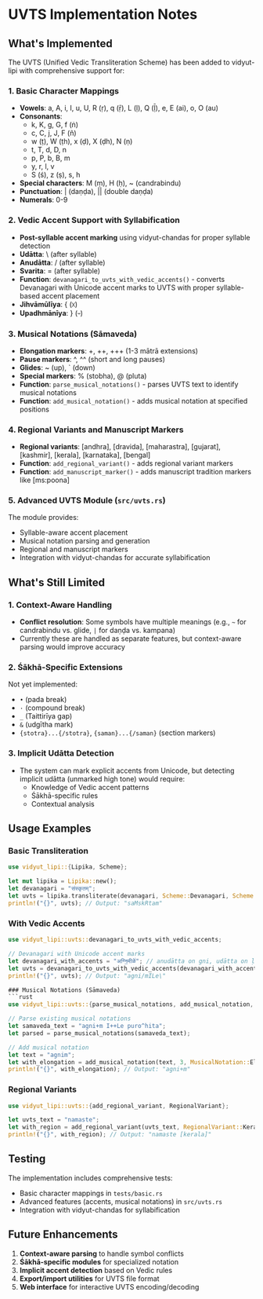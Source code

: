 # UVTS Implementation Notes

## What's Implemented

The UVTS (Unified Vedic Transliteration Scheme) has been added to vidyut-lipi with comprehensive support for:

### 1. Basic Character Mappings
- **Vowels**: a, A, i, I, u, U, R (ṛ), q (ṝ), L (ḷ), Q (ḹ), e, E (ai), o, O (au)
- **Consonants**: 
  - k, K, g, G, f (ṅ)
  - c, C, j, J, F (ñ)
  - w (ṭ), W (ṭh), x (ḍ), X (ḍh), N (ṇ)
  - t, T, d, D, n
  - p, P, b, B, m
  - y, r, l, v
  - S (ś), z (ṣ), s, h
- **Special characters**: M (ṃ), H (ḥ), ~ (candrabindu)
- **Punctuation**: | (daṇḍa), || (double daṇḍa)
- **Numerals**: 0-9

### 2. Vedic Accent Support with Syllabification
- **Post-syllable accent marking** using vidyut-chandas for proper syllable detection
- **Udātta**: \ (after syllable)
- **Anudātta**: / (after syllable)
- **Svarita**: = (after syllable)
- **Function**: `devanagari_to_uvts_with_vedic_accents()` - converts Devanagari with Unicode accent marks to UVTS with proper syllable-based accent placement
- **Jihvāmūlīya**: { (ᳵ)
- **Upadhmānīya**: } (ᳶ)

### 3. Musical Notations (Sāmaveda)
- **Elongation markers**: +, ++, +++ (1-3 mātrā extensions)
- **Pause markers**: ^, ^^ (short and long pauses)
- **Glides**: ~ (up), ` (down)
- **Special markers**: % (stobha), @ (pluta)
- **Function**: `parse_musical_notations()` - parses UVTS text to identify musical notations
- **Function**: `add_musical_notation()` - adds musical notation at specified positions

### 4. Regional Variants and Manuscript Markers
- **Regional variants**: [andhra], [dravida], [maharastra], [gujarat], [kashmir], [kerala], [karnataka], [bengal]
- **Function**: `add_regional_variant()` - adds regional variant markers
- **Function**: `add_manuscript_marker()` - adds manuscript tradition markers like [ms:poona]

### 5. Advanced UVTS Module (`src/uvts.rs`)
The module provides:
- Syllable-aware accent placement
- Musical notation parsing and generation
- Regional and manuscript markers
- Integration with vidyut-chandas for accurate syllabification

## What's Still Limited

### 1. Context-Aware Handling
- **Conflict resolution**: Some symbols have multiple meanings (e.g., `~` for candrabindu vs. glide, `|` for daṇḍa vs. kampana)
- Currently these are handled as separate features, but context-aware parsing would improve accuracy

### 2. Śākhā-Specific Extensions
Not yet implemented:
- `•` (pada break)
- `·` (compound break)
- `_` (Taittirīya gap)
- `&` (udgītha mark)
- `{stotra}...{/stotra}`, `{saman}...{/saman}` (section markers)

### 3. Implicit Udātta Detection
- The system can mark explicit accents from Unicode, but detecting implicit udātta (unmarked high tone) would require:
  - Knowledge of Vedic accent patterns
  - Śākhā-specific rules
  - Contextual analysis

## Usage Examples

### Basic Transliteration
```rust
use vidyut_lipi::{Lipika, Scheme};

let mut lipika = Lipika::new();
let devanagari = "संस्कृतम्";
let uvts = lipika.transliterate(devanagari, Scheme::Devanagari, Scheme::Uvts);
println!("{}", uvts); // Output: "saMskRtam"
```

### With Vedic Accents
```rust
use vidyut_lipi::uvts::devanagari_to_uvts_with_vedic_accents;

// Devanagari with Unicode accent marks
let devanagari_with_accents = "अग्नि॒मीळे॑"; // anudātta on gni, udātta on ḷe
let uvts = devanagari_to_uvts_with_vedic_accents(devanagari_with_accents);
println!("{}", uvts); // Output: "agni/mILe\"

### Musical Notations (Sāmaveda)
```rust
use vidyut_lipi::uvts::{parse_musical_notations, add_musical_notation, MusicalNotation};

// Parse existing musical notations
let samaveda_text = "agni+m I++Le puro^hita";
let parsed = parse_musical_notations(samaveda_text);

// Add musical notation
let text = "agnim";
let with_elongation = add_musical_notation(text, 3, MusicalNotation::Elongation1);
println!("{}", with_elongation); // Output: "agni+m"
```

### Regional Variants
```rust
use vidyut_lipi::uvts::{add_regional_variant, RegionalVariant};

let uvts_text = "namaste";
let with_region = add_regional_variant(uvts_text, RegionalVariant::Kerala);
println!("{}", with_region); // Output: "namaste [kerala]"
```

## Testing

The implementation includes comprehensive tests:
- Basic character mappings in `tests/basic.rs`
- Advanced features (accents, musical notations) in `src/uvts.rs`
- Integration with vidyut-chandas for syllabification

## Future Enhancements

1. **Context-aware parsing** to handle symbol conflicts
2. **Śākhā-specific modules** for specialized notation
3. **Implicit accent detection** based on Vedic rules
4. **Export/import utilities** for UVTS file format
5. **Web interface** for interactive UVTS encoding/decoding
